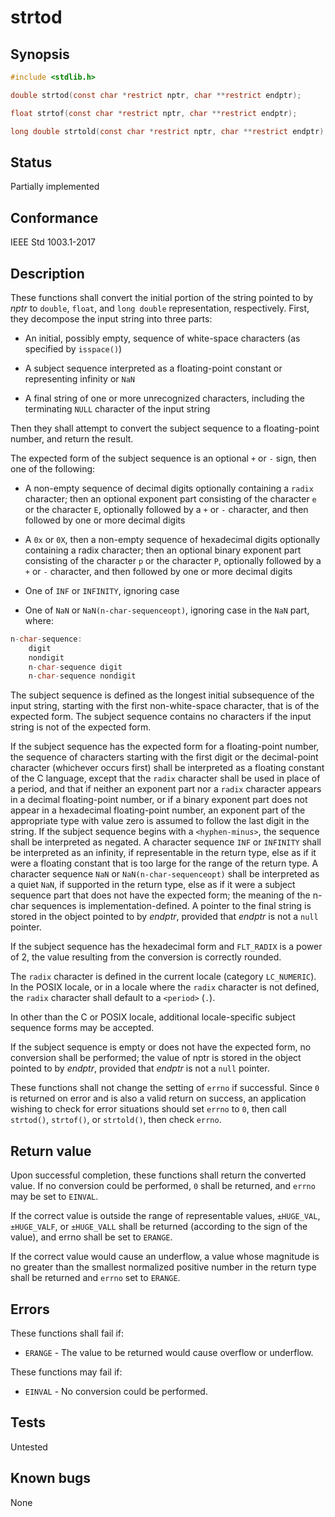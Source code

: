 # strtod

## Synopsis

```c
#include <stdlib.h>

double strtod(const char *restrict nptr, char **restrict endptr);

float strtof(const char *restrict nptr, char **restrict endptr);

long double strtold(const char *restrict nptr, char **restrict endptr);
```

## Status

Partially implemented

## Conformance

IEEE Std 1003.1-2017

## Description

These functions shall convert the initial portion of the string pointed to by _nptr_ to `double`, `float`, and
`long double` representation, respectively. First, they decompose the input string into three parts:

* An initial, possibly empty, sequence of white-space characters (as specified by `isspace()`)

* A subject sequence interpreted as a floating-point constant or representing infinity or `NaN`

* A final string of one or more unrecognized characters, including the terminating `NULL` character of the input string

Then they shall attempt to convert the subject sequence to a floating-point number, and return the result.

The expected form of the subject sequence is an optional `+` or `-` sign, then one of the following:

* A non-empty sequence of decimal digits optionally containing a `radix` character; then an optional exponent part
consisting of the character `e` or the character `E`, optionally followed by a `+` or `-` character, and then
 followed by one or more decimal digits

* A `0x` or `0X`, then a non-empty sequence of hexadecimal digits optionally containing a radix character; then an
optional binary exponent part consisting of the character `p` or the character `P`, optionally followed by a `+` or `-`
character, and then followed by one or more decimal digits

* One of `INF` or `INFINITY`, ignoring case

* One of `NaN` or `NaN(n-char-sequenceopt)`, ignoring case in the `NaN` part, where:

```c
n-char-sequence:
    digit
    nondigit
    n-char-sequence digit
    n-char-sequence nondigit
```

The subject sequence is defined as the longest initial subsequence of the input string, starting with the first
non-white-space character, that is of the expected form. The subject sequence contains no characters if the input string
is not of the expected form.

If the subject sequence has the expected form for a floating-point number, the sequence of characters starting with the
first digit or the decimal-point character (whichever occurs first) shall be interpreted as a floating constant of the C
language, except that the `radix` character shall be used in place of a period, and that if neither an exponent part nor
a `radix` character appears in a decimal floating-point number, or if a binary exponent part does not appear in a
hexadecimal floating-point number, an exponent part of the appropriate type with value zero is assumed to follow the
last digit in the string. If the subject sequence begins with a `<hyphen-minus>`, the sequence shall be interpreted as
negated. A character sequence `INF` or `INFINITY` shall be interpreted as an infinity, if representable in the return
type, else as if it were a floating constant that is too large for the range of the return type. A character sequence
`NaN` or `NaN(n-char-sequenceopt)` shall be interpreted as a quiet `NaN`, if supported in the return type, else as if it
were a subject sequence part that does not have the expected form; the meaning of the n-char sequences is
implementation-defined. A pointer to the final string is stored in the object pointed to by _endptr_, provided that
_endptr_ is not a `null` pointer.

If the subject sequence has the hexadecimal form and `FLT_RADIX` is a power of 2, the value resulting from the
conversion is correctly rounded.

The
`radix` character is defined in the current locale (category `LC_NUMERIC`). In the POSIX locale, or in a locale where
the `radix` character is not defined, the `radix` character shall default to a `<period>` (`.`).

In other than the C or POSIX locale, additional
locale-specific subject sequence forms may be accepted.

If the subject sequence is empty or does not have the expected form, no conversion shall be performed; the value of nptr
is stored in the object pointed to by _endptr_, provided that _endptr_ is not a `null` pointer.

These functions shall not change the setting of `errno` if successful.
Since `0` is returned on error and is also a valid return on success, an application wishing to check for error
situations should set `errno` to `0`, then call `strtod()`, `strtof()`, or `strtold()`, then check `errno`.

## Return value

Upon successful completion, these functions shall return the converted value. If no conversion could be performed, `0`
shall be returned, and `errno` may be set to `EINVAL`.

If the correct value is outside the range of representable values, `±HUGE_VAL`, `±HUGE_VALF`, or `±HUGE_VALL` shall be
returned (according to the sign of the value), and errno shall be set to `ERANGE`.

If the correct value would cause an underflow, a value whose magnitude is no greater than the smallest normalized
positive number in the return type shall be returned and `errno` set to `ERANGE`.

## Errors

These functions shall fail if:

* `ERANGE` - The value to be returned would cause overflow or underflow.

These functions may fail if:

* `EINVAL` - No conversion could be performed.

## Tests

Untested

## Known bugs

None
